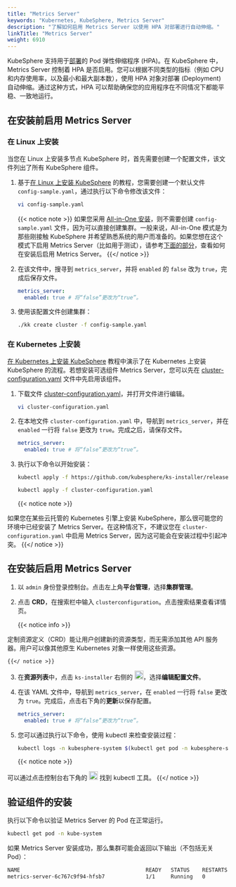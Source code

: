 ```yaml
---
title: "Metrics Server"
keywords: "Kubernetes, KubeSphere, Metrics Server"
description: "了解如何启用 Metrics Server 以使用 HPA 对部署进行自动伸缩。"
linkTitle: "Metrics Server"
weight: 6910
---
```


KubeSphere 支持用于[部署](../../project-user-guide/application-workloads/deployments/)的 Pod 弹性伸缩程序 (HPA)。在 KubeSphere 中，Metrics Server 控制着 HPA 是否启用。您可以根据不同类型的指标（例如 CPU 和内存使用率，以及最小和最大副本数），使用 HPA 对象对部署 (Deployment) 自动伸缩。通过这种方式，HPA 可以帮助确保您的应用程序在不同情况下都能平稳、一致地运行。

## 在安装前启用 Metrics Server

### 在 Linux 上安装

当您在 Linux 上安装多节点 KubeSphere 时，首先需要创建一个配置文件，该文件列出了所有 KubeSphere 组件。

1. 基于[在 Linux 上安装 KubeSphere](../../installing-on-linux/introduction/multioverview/) 的教程，您需要创建一个默认文件 `config-sample.yaml`，通过执行以下命令修改该文件：

   ```bash
   vi config-sample.yaml
   ```

   {{< notice note >}}
   如果您采用 [All-in-One 安装](../../quick-start/all-in-one-on-linux/)，则不需要创建 `config-sample.yaml` 文件，因为可以直接创建集群。一般来说，All-in-One 模式是为那些刚接触 KubeSphere 并希望熟悉系统的用户而准备的。如果您想在这个模式下启用 Metrics Server（比如用于测试），请参考[下面的部分](#在安装后启用应用商店)，查看如何在安装后启用 Metrics Server。
   {{</ notice >}}

2. 在该文件中，搜寻到 `metrics_server`，并将 `enabled` 的 `false` 改为 `true`，完成后保存文件。

   ```yaml
   metrics_server:
     enabled: true # 将“false”更改为“true”。
   ```

3. 使用该配置文件创建集群：

   ```bash
   ./kk create cluster -f config-sample.yaml
   ```

### 在 Kubernetes 上安装

[在 Kubernetes 上安装 KubeSphere](../../installing-on-kubernetes/introduction/overview/) 教程中演示了在 Kubernetes 上安装 KubeSphere 的流程。若想安装可选组件 Metrics Server，您可以先在 [cluster-configuration.yaml](https://github.com/kubesphere/ks-installer/releases/download/v3.1.1/cluster-configuration.yaml) 文件中先启用该组件。

1. 下载文件 [cluster-configuration.yaml](https://github.com/kubesphere/ks-installer/releases/download/v3.1.1/cluster-configuration.yaml)，并打开文件进行编辑。

    ```bash
    vi cluster-configuration.yaml
    ```

2. 在本地文件 `cluster-configuration.yaml` 中，导航到 `metrics_server`，并在 `enabled` 一行将 `false` 更改为 `true`。完成之后，请保存文件。

    ```yaml
    metrics_server:
      enabled: true # 将“false”更改为“true”。
    ```

3. 执行以下命令以开始安装：

    ```bash
    kubectl apply -f https://github.com/kubesphere/ks-installer/releases/download/v3.1.1/kubesphere-installer.yaml
    
    kubectl apply -f cluster-configuration.yaml
    ```
    
    {{< notice note >}}

如果您在某些云托管的 Kubernetes 引擎上安装 KubeSphere，那么很可能您的环境中已经安装了 Metrics Server。在这种情况下，不建议您在 `cluster-configuration.yaml` 中启用 Metrics Server，因为这可能会在安装过程中引起冲突。    {{</ notice >}} 

## 在安装后启用 Metrics Server

1. 以 `admin` 身份登录控制台。点击左上角**平台管理**，选择**集群管理**。
   
2. 点击 **CRD**，在搜索栏中输入 `clusterconfiguration`。点击搜索结果查看详情页。

    {{< notice info >}}

定制资源定义（CRD）能让用户创建新的资源类型，而无需添加其他 API 服务器。用户可以像其他原生 Kubernetes 对象一样使用这些资源。

    {{</ notice >}}

3. 在**资源列表**中，点击 `ks-installer` 右侧的 <img src="/images/docs/zh-cn/enable-pluggable-components/metrics-server/three-dots.png" height="20px">，选择**编辑配置文件**。

4. 在该 YAML 文件中，导航到 `metrics_server`，在 `enabled` 一行将 `false` 更改为 `true`。完成后，点击右下角的**更新**以保存配置。

    ```yaml
    metrics_server:
      enabled: true # 将“false”更改为“true”。
    ```

5. 您可以通过执行以下命令，使用 kubectl 来检查安装过程：

    ```bash
    kubectl logs -n kubesphere-system $(kubectl get pod -n kubesphere-system -l app=ks-install -o jsonpath='{.items[0].metadata.name}') -f
    ```

    {{< notice note >}}

可以通过点击控制台右下角的 <img src="/images/docs/zh-cn/enable-pluggable-components/metrics-server/hammer.png" height="20px"> 找到 kubectl 工具。
    {{</ notice >}}

## 验证组件的安装

执行以下命令以验证 Metrics Server 的 Pod 在正常运行。

```bash
kubectl get pod -n kube-system
```

如果 Metrics Server 安装成功，那么集群可能会返回以下输出（不包括无关 Pod）：

```bash
NAME                                        READY   STATUS    RESTARTS   AGE
metrics-server-6c767c9f94-hfsb7             1/1     Running   0          9m38s
```